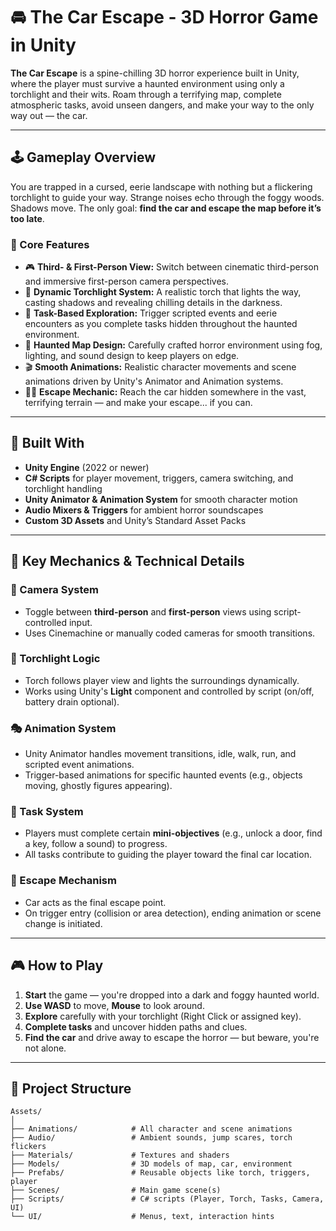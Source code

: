 # 🚘 The Car Escape - 3D Horror Game in Unity

**The Car Escape** is a spine-chilling 3D horror experience built in Unity, where the player must survive a haunted environment using only a torchlight and their wits. Roam through a terrifying map, complete atmospheric tasks, avoid unseen dangers, and make your way to the only way out — the car.

---

## 🕹️ Gameplay Overview

You are trapped in a cursed, eerie landscape with nothing but a flickering torchlight to guide your way. Strange noises echo through the foggy woods. Shadows move. The only goal: **find the car and escape the map before it’s too late**.

### 🌌 Core Features

- 🎮 **Third- & First-Person View:** Switch between cinematic third-person and immersive first-person camera perspectives.
- 🔦 **Dynamic Torchlight System:** A realistic torch that lights the way, casting shadows and revealing chilling details in the darkness.
- 🧭 **Task-Based Exploration:** Trigger scripted events and eerie encounters as you complete tasks hidden throughout the haunted environment.
- 👻 **Haunted Map Design:** Carefully crafted horror environment using fog, lighting, and sound design to keep players on edge.
- 🎬 **Smooth Animations:** Realistic character movements and scene animations driven by Unity's Animator and Animation systems.
- 🏃‍♂️ **Escape Mechanic:** Reach the car hidden somewhere in the vast, terrifying terrain — and make your escape... if you can.

---

## 🔧 Built With

- **Unity Engine** (2022 or newer)
- **C# Scripts** for player movement, triggers, camera switching, and torchlight handling
- **Unity Animator & Animation System** for smooth character motion
- **Audio Mixers & Triggers** for ambient horror soundscapes
- **Custom 3D Assets** and Unity’s Standard Asset Packs

---

## 🧠 Key Mechanics & Technical Details

### 🎥 Camera System

- Toggle between **third-person** and **first-person** views using script-controlled input.
- Uses Cinemachine or manually coded cameras for smooth transitions.

### 🔦 Torchlight Logic

- Torch follows player view and lights the surroundings dynamically.
- Works using Unity's **Light** component and controlled by script (on/off, battery drain optional).

### 🎭 Animation System

- Unity Animator handles movement transitions, idle, walk, run, and scripted event animations.
- Trigger-based animations for specific haunted events (e.g., objects moving, ghostly figures appearing).

### 🧩 Task System

- Players must complete certain **mini-objectives** (e.g., unlock a door, find a key, follow a sound) to progress.
- All tasks contribute to guiding the player toward the final car location.

### 🚗 Escape Mechanism

- Car acts as the final escape point.
- On trigger entry (collision or area detection), ending animation or scene change is initiated.

---

## 🎮 How to Play

1. **Start** the game — you're dropped into a dark and foggy haunted world.
2. **Use WASD** to move, **Mouse** to look around.
3. **Explore** carefully with your torchlight (Right Click or assigned key).
4. **Complete tasks** and uncover hidden paths and clues.
5. **Find the car** and drive away to escape the horror — but beware, you're not alone.

---

## 📂 Project Structure

```plaintext
Assets/
│
├── Animations/            # All character and scene animations
├── Audio/                 # Ambient sounds, jump scares, torch flickers
├── Materials/             # Textures and shaders
├── Models/                # 3D models of map, car, environment
├── Prefabs/               # Reusable objects like torch, triggers, player
├── Scenes/                # Main game scene(s)
├── Scripts/               # C# scripts (Player, Torch, Tasks, Camera, UI)
└── UI/                    # Menus, text, interaction hints
